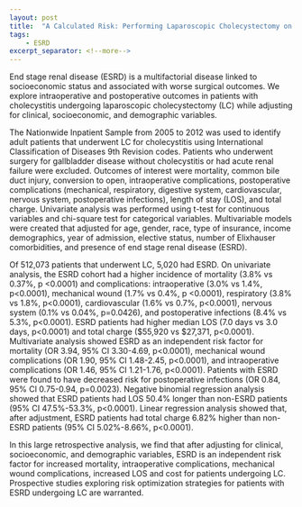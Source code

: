 ```yaml
---
layout: post
title:  "A Calculated Risk: Performing Laparoscopic Cholecystectomy on Patients with End Stage Renal Disease"
tags:
    - ESRD
excerpt_separator: <!--more-->
---
```

End stage renal disease (ESRD) is a multifactorial disease linked to socioeconomic status and associated with worse surgical outcomes. We explore intraoperative and postoperative outcomes in patients with cholecystitis undergoing laparoscopic cholecystectomy (LC) while adjusting for clinical, socioeconomic, and demographic variables.
<!--more-->

The Nationwide Inpatient Sample from 2005 to 2012 was used to identify adult patients that underwent LC for cholecystitis using International Classification of Diseases 9th Revision codes. Patients who underwent surgery for gallbladder disease without cholecystitis or had acute renal failure were excluded. Outcomes of interest were mortality, common bile duct injury, conversion to open, intraoperative complications, postoperative complications (mechanical, respiratory, digestive system, cardiovascular, nervous system, postoperative infections), length of stay (LOS), and total charge. Univariate analysis was performed using t-test for continuous variables and chi-square test for categorical variables. Multivariable models were created that adjusted for age, gender, race, type of insurance, income demographics, year of admission, elective status, number of Elixhauser comorbidities, and presence of end stage renal disease (ESRD).

Of 512,073 patients that underwent LC, 5,020 had ESRD. On univariate analysis, the ESRD cohort had a higher incidence of mortality (3.8% vs 0.37%, p <0.0001) and complications: intraoperative (3.0% vs 1.4%, p<0.0001), mechanical wound (1.7% vs 0.4%, p <0.0001), respiratory (3.8% vs 1.8%, p<0.0001), cardiovascular (1.6% vs 0.7%, p<0.0001), nervous system (0.1% vs 0.04%, p=0.0426), and postoperative infections (8.4% vs 5.3%, p<0.0001). ESRD patients had higher median LOS (7.0 days vs 3.0 days, p<0.0001) and total charge ($55,920 vs $27,371, p<0.0001). Multivariate analysis showed ESRD as an independent risk factor for mortality (OR 3.94, 95% CI 3.30-4.69, p<0.0001), mechanical wound complications (OR 1.90, 95% CI 1.48-2.45, p<0.0001), and intraoperative complications (OR 1.46, 95% CI 1.21-1.76, p<0.0001). Patients with ESRD were found to have decreased risk for postoperative infections (OR 0.84, 95% CI 0.75-0.94, p=0.0023). Negative binomial regression analysis showed that ESRD patients had LOS 50.4% longer than non-ESRD patients (95% CI 47.5%-53.3%, p<0.0001). Linear regression analysis showed that, after adjustment, ESRD patients had total charge 6.82% higher than non-ESRD patients (95% CI 5.02%-8.66%, p<0.0001).

In this large retrospective analysis, we find that after adjusting for clinical, socioeconomic, and demographic variables, ESRD is an independent risk factor for increased mortality, intraoperative complications, mechanical wound complications, increased LOS and cost for patients undergoing LC. Prospective studies exploring risk optimization strategies for patients with ESRD undergoing LC are warranted.